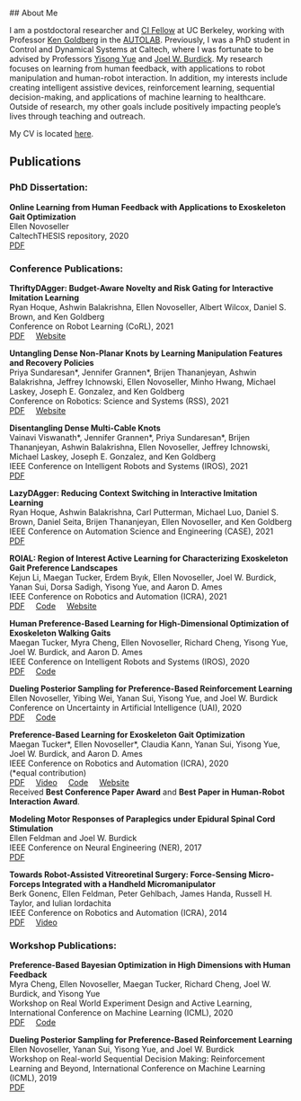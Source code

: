 
<br/>
## About Me

I am a postdoctoral researcher and [CI Fellow](https://cifellows2020.org/) at UC Berkeley, working with Professor [Ken Goldberg](https://goldberg.berkeley.edu/) in the [AUTOLAB](http://autolab.berkeley.edu/). Previously, I was a PhD student in Control and Dynamical Systems at Caltech, where I was fortunate to be advised by Professors [Yisong Yue](http://yisongyue.com/) and [Joel W. Burdick](http://eas.caltech.edu/people/jburdick). My research focuses on learning from human feedback, with applications to robot manipulation and human-robot interaction. In addition, my interests include creating intelligent assistive devices, reinforcement learning, sequential decision-making, and applications of machine learning to healthcare. Outside of research, my other goals include positively impacting people’s lives through teaching and outreach.

My CV is located [here](Novoseller_Ellen_CV_updated_7_20_2021.pdf).

## Publications

### PhD Dissertation:
**Online Learning from Human Feedback with Applications to Exoskeleton Gait Optimization**<br/>
Ellen Novoseller<br/>
CaltechTHESIS repository, 2020<br/>
[PDF](http://thesis.library.caltech.edu/14021/)

<!--### Pre-Prints:-->

### Conference Publications:

**ThriftyDAgger: Budget-Aware Novelty and Risk Gating for Interactive Imitation Learning**<br/>
Ryan Hoque, Ashwin Balakrishna, Ellen Novoseller, Albert Wilcox, Daniel S. Brown, and Ken Goldberg<br/>
Conference on Robot Learning (CoRL), 2021<br/>
[PDF](https://arxiv.org/pdf/2109.08273.pdf) &nbsp;&nbsp;&nbsp; [Website](https://sites.google.com/view/thrifty-dagger/home)

**Untangling Dense Non-Planar Knots by Learning Manipulation Features and Recovery Policies**<br/>
Priya Sundaresan\*, Jennifer Grannen\*, Brijen Thananjeyan, Ashwin Balakrishna, Jeffrey Ichnowski, Ellen Novoseller, Minho Hwang, Michael Laskey, Joseph E. Gonzalez, and Ken Goldberg<br/>
Conference on Robotics: Science and Systems (RSS), 2021<br/>
[PDF](https://arxiv.org/abs/2107.08942) &nbsp;&nbsp;&nbsp; [Website](https://sites.google.com/berkeley.edu/non-planar-untangling)

**Disentangling Dense Multi-Cable Knots**<br/>
Vainavi Viswanath\*, Jennifer Grannen\*, Priya Sundaresan\*, Brijen Thananjeyan, Ashwin Balakrishna, Ellen Novoseller, Jeffrey Ichnowski, Michael Laskey, Joseph E. Gonzalez, and Ken Goldberg<br/>
IEEE Conference on Intelligent Robots and Systems (IROS), 2021<br/>
[PDF](https://arxiv.org/abs/2106.02252)

**LazyDAgger: Reducing Context Switching in Interactive Imitation Learning**<br/>
Ryan Hoque, Ashwin Balakrishna, Carl Putterman, Michael Luo, Daniel S. Brown, Daniel Seita, Brijen Thananjeyan, Ellen Novoseller, and Ken Goldberg<br/>
IEEE Conference on Automation Science and Engineering (CASE), 2021<br/>
[PDF](https://arxiv.org/abs/2104.00053)

**ROIAL: Region of Interest Active Learning for Characterizing Exoskeleton Gait Preference Landscapes**<br/>
Kejun Li, Maegan Tucker, Erdem Bıyık, Ellen Novoseller, Joel W. Burdick, Yanan Sui, Dorsa Sadigh, Yisong Yue, and Aaron D. Ames<br/>
IEEE Conference on Robotics and Automation (ICRA), 2021<br/>
[PDF](https://arxiv.org/abs/2011.04812)  &nbsp;&nbsp;&nbsp; [Code](https://github.com/kli58/ROIAL) &nbsp;&nbsp;&nbsp; [Website](https://sites.google.com/view/roial-icra2021/home)

**Human Preference-Based Learning for High-Dimensional Optimization of Exoskeleton Walking Gaits**<br/>
Maegan Tucker, Myra Cheng, Ellen Novoseller, Richard Cheng, Yisong Yue, Joel W. Burdick, and Aaron D. Ames<br/>
IEEE Conference on Intelligent Robots and Systems (IROS), 2020<br/>
[PDF](https://arxiv.org/abs/2003.06495)  &nbsp;&nbsp;&nbsp; [Code](https://github.com/myracheng/linecospar)

**Dueling Posterior Sampling for Preference-Based Reinforcement Learning**<br/>
Ellen Novoseller, Yibing Wei, Yanan Sui, Yisong Yue, and Joel W. Burdick<br/>
Conference on Uncertainty in Artificial Intelligence (UAI), 2020<br/>
[PDF](https://arxiv.org/abs/1908.01289)  &nbsp;&nbsp;&nbsp; [Code](https://github.com/ernovoseller/DuelingPosteriorSampling)

**Preference-Based Learning for Exoskeleton Gait Optimization**<br/>
Maegan Tucker\*, Ellen Novoseller\*, Claudia Kann, Yanan Sui, Yisong Yue, Joel W. Burdick, and Aaron D. Ames<br/>
IEEE Conference on Robotics and Automation (ICRA), 2020<br/>
(*equal contribution)<br/>
[PDF](https://arxiv.org/abs/1909.12316) &nbsp;&nbsp;&nbsp; [Video](https://www.youtube.com/watch?v=-27sHXsvONE) &nbsp;&nbsp;&nbsp; [Code](https://github.com/ernovoseller/CoSpar) &nbsp;&nbsp;&nbsp; [Website](https://sites.google.com/view/cospar/) <br/>
Received **Best Conference Paper Award** and **Best Paper in Human-Robot Interaction Award**.

**Modeling Motor Responses of Paraplegics under Epidural Spinal Cord Stimulation**<br/>
Ellen Feldman and Joel W. Burdick<br/>
IEEE Conference on Neural Engineering (NER), 2017<br/>
[PDF](https://ieeexplore.ieee.org/document/8008363)

**Towards Robot-Assisted Vitreoretinal Surgery: Force-Sensing Micro-Forceps Integrated with a Handheld Micromanipulator**<br/>
Berk Gonenc, Ellen Feldman, Peter Gehlbach, James Handa, Russell H. Taylor, and Iulian Iordachita<br/>
IEEE Conference on Robotics and Automation (ICRA), 2014<br/>
[PDF](https://ieeexplore.ieee.org/document/6907035) &nbsp;&nbsp;&nbsp; [Video](https://ieeexplore.ieee.org/document/6907035/media#media)

### Workshop Publications:

**Preference-Based Bayesian Optimization in High Dimensions with Human Feedback**<br/>
Myra Cheng, Ellen Novoseller, Maegan Tucker, Richard Cheng, Joel W. Burdick, and Yisong Yue<br/>
Workshop on Real World Experiment Design and Active Learning, International Conference on Machine Learning (ICML), 2020<br/>
[PDF](https://realworldml.github.io/files/cr/17_RealML_workshop_2020_LineCoSpar.pdf)  &nbsp;&nbsp;&nbsp; [Code](https://github.com/myracheng/linecospar)

**Dueling Posterior Sampling for Preference-Based Reinforcement Learning**<br/>
Ellen Novoseller, Yanan Sui, Yisong Yue, and Joel W. Burdick<br/>
Workshop on Real-world Sequential Decision Making: Reinforcement Learning and Beyond, International Conference on Machine Learning (ICML), 2019<br/>
[PDF](https://realworld-sdm.github.io/paper/47.pdf)

